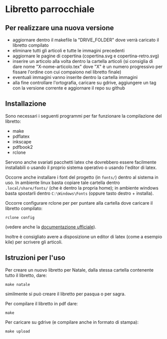 # Libretto parrocchiale


## Per realizzare una nuova versione

- aggiornare dentro il makefile la "DRIVE_FOLDER" dove verrà caricato il libretto compilato
- eliminare tutti gli articoli e tutte le immagini precedenti
- aggiornare le pagine di copertina (copertina.svg e copertina-retro.svg)
- inserire un articolo alla volta dentro la cartella articoli (si consiglia di dare nome "X-nome-articolo.tex" dove "X" è un numero progressivo per fissare l'ordine con cui compaiono nel libretto finale)
- eventuali immagini vanno inserite dentro la cartella immagini
- alla fine controllare l'ortografia, caricare su gdrive, aggiungere un tag con la versione corrente e aggiornare il repo su github


## Installazione

Sono necessari i seguenti programmi per far funzionare la compilazione del libretto:

- make
- pdflatex
- inkscape
- pdfbook2
- rclone

Servono anche svariati pacchetti latex che dovrebbero essere facilmente installabili o usando il proprio sistema operativo o usando l'editor di latex.

Occorre anche installare i font del progetto (in `fonts/`) dentro al sistema in uso. In ambiente linux basta copiare tale cartella dentro `.local/share/fonts/` (che è dentro la propria home); in ambiente windows basta spostarli dentro `C:\Windows\Fonts` (oppure tasto destro + installa).

Occorre configurare rclone per per puntare alla cartella dove caricare il libretto compilato:

    rclone config

(vedere anche la [documentazione ufficiale](https://rclone.org/drive/)).

Inoltre è consigliato avere a disposizione un editor di latex (come a esempio kile) per scrivere gli articoli.


## Istruzioni per l'uso

Per creare un nuovo libretto per Natale, dalla stessa cartella contenente tutto il libretto, dare:

    make natale

similmente si può creare il libretto per pasqua o per sagra.

Per compilare il libretto in pdf dare:

    make

Per caricare su gdrive (e compilare anche in formato di stampa):

    make upload

